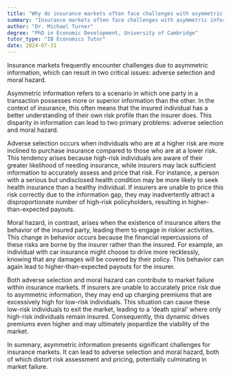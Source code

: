 ```yaml
---
title: "Why do insurance markets often face challenges with asymmetric information?"
summary: "Insurance markets often face challenges with asymmetric information because it leads to adverse selection and moral hazard."
author: "Dr. Michael Turner"
degree: "PhD in Economic Development, University of Cambridge"
tutor_type: "IB Economics Tutor"
date: 2024-07-31
---
```


Insurance markets frequently encounter challenges due to asymmetric information, which can result in two critical issues: adverse selection and moral hazard.

Asymmetric information refers to a scenario in which one party in a transaction possesses more or superior information than the other. In the context of insurance, this often means that the insured individual has a better understanding of their own risk profile than the insurer does. This disparity in information can lead to two primary problems: adverse selection and moral hazard.

Adverse selection occurs when individuals who are at a higher risk are more inclined to purchase insurance compared to those who are at a lower risk. This tendency arises because high-risk individuals are aware of their greater likelihood of needing insurance, while insurers may lack sufficient information to accurately assess and price that risk. For instance, a person with a serious but undisclosed health condition may be more likely to seek health insurance than a healthy individual. If insurers are unable to price this risk correctly due to the information gap, they may inadvertently attract a disproportionate number of high-risk policyholders, resulting in higher-than-expected payouts.

Moral hazard, in contrast, arises when the existence of insurance alters the behavior of the insured party, leading them to engage in riskier activities. This change in behavior occurs because the financial repercussions of these risks are borne by the insurer rather than the insured. For example, an individual with car insurance might choose to drive more recklessly, knowing that any damages will be covered by their policy. This behavior can again lead to higher-than-expected payouts for the insurer.

Both adverse selection and moral hazard can contribute to market failure within insurance markets. If insurers are unable to accurately price risk due to asymmetric information, they may end up charging premiums that are excessively high for low-risk individuals. This situation can cause these low-risk individuals to exit the market, leading to a 'death spiral' where only high-risk individuals remain insured. Consequently, this dynamic drives premiums even higher and may ultimately jeopardize the viability of the market.

In summary, asymmetric information presents significant challenges for insurance markets. It can lead to adverse selection and moral hazard, both of which distort risk assessment and pricing, potentially culminating in market failure.
    
